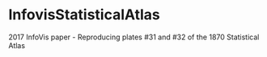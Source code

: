 # InfovisStatisticalAtlas
2017 InfoVis paper - Reproducing plates #31 and #32 of the 1870 Statistical Atlas
